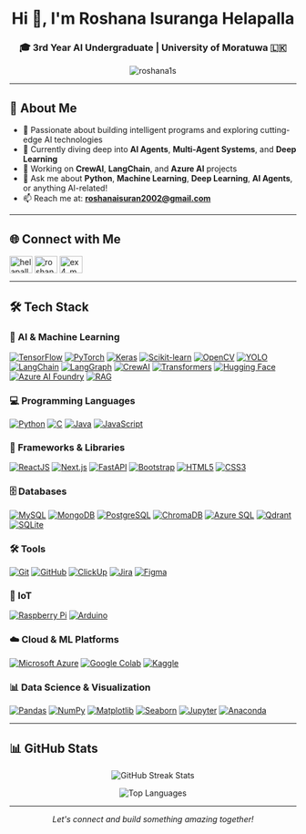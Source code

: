 <h1 align="center">Hi 👋, I'm Roshana Isuranga Helapalla</h1>
<h3 align="center">🎓 3rd Year AI Undergraduate | University of Moratuwa 🇱🇰</h3>

<p align="center">
  <img src="https://komarev.com/ghpvc/?username=roshana1s&label=Profile%20views&color=0e75b6&style=flat" alt="roshana1s" />
</p>

---

## 💫 About Me

- 🚀 Passionate about building intelligent programs and exploring cutting-edge AI technologies
- 🧠 Currently diving deep into **AI Agents**, **Multi-Agent Systems**, and **Deep Learning**
- 💼 Working on **CrewAI**, **LangChain**, and **Azure AI** projects
- 💬 Ask me about **Python**, **Machine Learning**, **Deep Learning**, **AI Agents**, or anything AI-related!
- 📫 Reach me at: **roshanaisuran2002@gmail.com**

---

## 🌐 Connect with Me

<p align="left">
  <a href="https://linkedin.com/in/helapallakori" target="blank"><img align="center" src="https://raw.githubusercontent.com/rahuldkjain/github-profile-readme-generator/master/src/images/icons/Social/linked-in-alt.svg" alt="helapallakori" height="30" width="40" /></a>
  <a href="https://fb.com/roshana.isuranga.5" target="blank"><img align="center" src="https://raw.githubusercontent.com/rahuldkjain/github-profile-readme-generator/master/src/images/icons/Social/facebook.svg" alt="roshana.isuranga.5" height="30" width="40" /></a>
  <a href="https://instagram.com/ex4_mp1e" target="blank"><img align="center" src="https://raw.githubusercontent.com/rahuldkjain/github-profile-readme-generator/master/src/images/icons/Social/instagram.svg" alt="ex4_mp1e" height="30" width="40" /></a>
</p>

---

## 🛠️ Tech Stack

### 🤖 AI & Machine Learning
[![TensorFlow](https://img.shields.io/badge/TensorFlow-FF6F00?logo=tensorflow&logoColor=white&style=flat-square)](https://www.tensorflow.org/)
[![PyTorch](https://img.shields.io/badge/PyTorch-EE4C2C?logo=pytorch&logoColor=white&style=flat-square)](https://pytorch.org/)
[![Keras](https://img.shields.io/badge/Keras-D00000?logo=keras&logoColor=white&style=flat-square)](https://keras.io/)
[![Scikit-learn](https://img.shields.io/badge/Scikit--learn-F7931E?logo=scikit-learn&logoColor=white&style=flat-square)](https://scikit-learn.org/)
[![OpenCV](https://img.shields.io/badge/OpenCV-5C3EE8?logo=opencv&logoColor=white&style=flat-square)](https://opencv.org/)
[![YOLO](https://img.shields.io/badge/YOLO-00FFFF?logo=yolo&logoColor=black&style=flat-square)](https://github.com/ultralytics/yolov5)
[![LangChain](https://img.shields.io/badge/LangChain-1C3C3C?logo=langchain&logoColor=white&style=flat-square)](https://github.com/langchain-ai/langchain)
[![LangGraph](https://img.shields.io/badge/LangGraph-1C3C3C?logo=langchain&logoColor=white&style=flat-square)](https://github.com/langchain-ai/langgraph)
[![CrewAI](https://img.shields.io/badge/CrewAI-8A2BE2?logo=ai&logoColor=white&style=flat-square)](https://github.com/joaomdmoura/crewAI)
[![Transformers](https://img.shields.io/badge/Transformers-FFD21E?logo=huggingface&logoColor=black&style=flat-square)](https://huggingface.co/transformers/)
[![Hugging Face](https://img.shields.io/badge/Hugging%20Face-FFD21E?logo=huggingface&logoColor=black&style=flat-square)](https://huggingface.co/)
[![Azure AI Foundry](https://img.shields.io/badge/Azure%20AI%20Foundry-0078D4?logo=microsoftazure&logoColor=white&style=flat-square)](https://azure.microsoft.com/)
[![RAG](https://img.shields.io/badge/RAG-FF6B6B?logo=ai&logoColor=white&style=flat-square)](https://python.langchain.com/docs/use_cases/question_answering/)

### 💻 Programming Languages
[![Python](https://img.shields.io/badge/Python-3776AB?logo=python&logoColor=white&style=flat-square)](https://www.python.org/)
[![C](https://img.shields.io/badge/C-A8B9CC?logo=c&logoColor=black&style=flat-square)](https://en.wikipedia.org/wiki/C_(programming_language))
[![Java](https://img.shields.io/badge/Java-ED8B00?logo=openjdk&logoColor=white&style=flat-square)](https://www.java.com/)
[![JavaScript](https://img.shields.io/badge/JavaScript-F7DF1E?logo=javascript&logoColor=black&style=flat-square)](https://developer.mozilla.org/en-US/docs/Web/JavaScript)

### 🎨 Frameworks & Libraries
[![ReactJS](https://img.shields.io/badge/React-20232A?logo=react&logoColor=61DAFB&style=flat-square)](https://react.dev/)
[![Next.js](https://img.shields.io/badge/Next.js-000000?logo=nextdotjs&logoColor=white&style=flat-square)](https://nextjs.org/)
[![FastAPI](https://img.shields.io/badge/FastAPI-009688?logo=fastapi&logoColor=white&style=flat-square)](https://fastapi.tiangolo.com/)
[![Bootstrap](https://img.shields.io/badge/Bootstrap-7952B3?logo=bootstrap&logoColor=white&style=flat-square)](https://getbootstrap.com/)
[![HTML5](https://img.shields.io/badge/HTML5-E34F26?logo=html5&logoColor=white&style=flat-square)](https://developer.mozilla.org/en-US/docs/Web/HTML)
[![CSS3](https://img.shields.io/badge/CSS3-1572B6?logo=css3&logoColor=white&style=flat-square)](https://developer.mozilla.org/en-US/docs/Web/CSS)

### 🗄️ Databases
[![MySQL](https://img.shields.io/badge/MySQL-4479A1?logo=mysql&logoColor=white&style=flat-square)](https://www.mysql.com/)
[![MongoDB](https://img.shields.io/badge/MongoDB-47A248?logo=mongodb&logoColor=white&style=flat-square)](https://www.mongodb.com/)
[![PostgreSQL](https://img.shields.io/badge/PostgreSQL-4169E1?logo=postgresql&logoColor=white&style=flat-square)](https://www.postgresql.org/)
[![ChromaDB](https://img.shields.io/badge/ChromaDB-FF6F00?logo=databricks&logoColor=white&style=flat-square)](https://www.trychroma.com/)
[![Azure SQL](https://img.shields.io/badge/Azure%20SQL-0078D4?logo=microsoftazure&logoColor=white&style=flat-square)](https://azure.microsoft.com/en-us/products/azure-sql/)
[![Qdrant](https://img.shields.io/badge/Qdrant-DC244C?logo=vectorlogozone&logoColor=white&style=flat-square)](https://qdrant.tech/)
[![SQLite](https://img.shields.io/badge/SQLite-003B57?logo=sqlite&logoColor=white&style=flat-square)](https://www.sqlite.org/)

### 🛠️ Tools
[![Git](https://img.shields.io/badge/Git-F05032?logo=git&logoColor=white&style=flat-square)](https://git-scm.com/)
[![GitHub](https://img.shields.io/badge/GitHub-181717?logo=github&logoColor=white&style=flat-square)](https://github.com/)
[![ClickUp](https://img.shields.io/badge/ClickUp-7B68EE?logo=clickup&logoColor=white&style=flat-square)](https://clickup.com/)
[![Jira](https://img.shields.io/badge/Jira-0052CC?logo=jira&logoColor=white&style=flat-square)](https://www.atlassian.com/software/jira)
[![Figma](https://img.shields.io/badge/Figma-F24E1E?logo=figma&logoColor=white&style=flat-square)](https://www.figma.com/)

### 🔌 IoT
[![Raspberry Pi](https://img.shields.io/badge/Raspberry%20Pi-A22846?logo=raspberrypi&logoColor=white&style=flat-square)](https://www.raspberrypi.org/)
[![Arduino](https://img.shields.io/badge/Arduino-00979D?logo=arduino&logoColor=white&style=flat-square)](https://www.arduino.cc/)

### ☁️ Cloud & ML Platforms
[![Microsoft Azure](https://img.shields.io/badge/Microsoft%20Azure-0078D4?logo=microsoftazure&logoColor=white&style=flat-square)](https://azure.microsoft.com/)
[![Google Colab](https://img.shields.io/badge/Google%20Colab-F9AB00?logo=googlecolab&logoColor=white&style=flat-square)](https://colab.research.google.com/)
[![Kaggle](https://img.shields.io/badge/Kaggle-20BEFF?logo=kaggle&logoColor=white&style=flat-square)](https://www.kaggle.com/)

### 📊 Data Science & Visualization
[![Pandas](https://img.shields.io/badge/Pandas-150458?logo=pandas&logoColor=white&style=flat-square)](https://pandas.pydata.org/)
[![NumPy](https://img.shields.io/badge/NumPy-013243?logo=numpy&logoColor=white&style=flat-square)](https://numpy.org/)
[![Matplotlib](https://img.shields.io/badge/Matplotlib-11557C?logo=python&logoColor=white&style=flat-square)](https://matplotlib.org/)
[![Seaborn](https://img.shields.io/badge/Seaborn-3776AB?logo=python&logoColor=white&style=flat-square)](https://seaborn.pydata.org/)
[![Jupyter](https://img.shields.io/badge/Jupyter-F37626?logo=jupyter&logoColor=white&style=flat-square)](https://jupyter.org/)
[![Anaconda](https://img.shields.io/badge/Anaconda-44A833?logo=anaconda&logoColor=white&style=flat-square)](https://www.anaconda.com/)

---

## 📊 GitHub Stats

<p align="center">
  <img src="https://nirzak-streak-stats.vercel.app/?user=roshana1s&theme=dark&hide_border=false" alt="GitHub Streak Stats" />
</p>

<p align="center">
  <img src="https://github-readme-stats.vercel.app/api/top-langs/?username=roshana1s&theme=dark&hide_border=false&include_all_commits=true&count_private=true&layout=compact" alt="Top Languages" />
</p>

---

<p align="center">
  <i>Let's connect and build something amazing together!</i>
</p>
